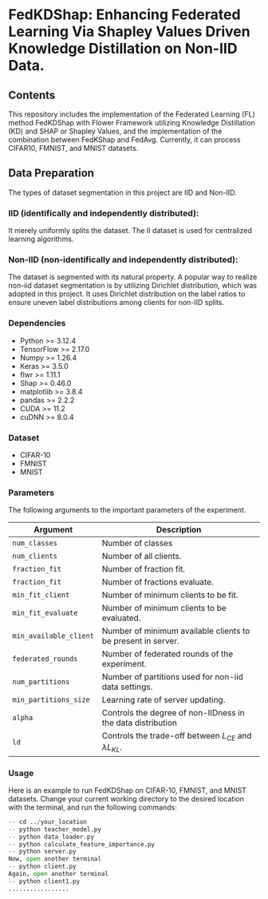 # FedKDShap: Enhancing Federated Learning Via Shapley Values Driven Knowledge Distillation on Non-IID Data. 

## Contents

This repository includes the implementation of the Federated Learning (FL) method FedKDShap with Flower Framework utilizing Knowledge Distillation (KD) and SHAP or Shapley Values, and the implementation of the combination between FedKShap and FedAvg. Currently, it can process CIFAR10, FMNIST, and MNIST datasets.

## Data Preparation

The types of dataset segmentation in this project are IID and Non-IID.
### IID (identifically and independently distributed):
It merely uniformly splits the dataset. The II dataset is used for centralized learning algorithms.
### Non-IID (non-identifically and independently distributed):
The dataset is segmented with its natural property. A popular way to realize non-iid dataset segmentation is by utilizing Dirichlet distribution, which was adopted in this project. It uses Dirichlet distribution on the label ratios to ensure uneven label distributions among clients for non-IID splits.



### Dependencies

- Python >= 3.12.4 
- TensorFlow >= 2.17.0
- Numpy >= 1.26.4
- Keras >= 3.5.0
- flwr >= 1.11.1
- Shap >= 0.46.0
- matplotlib >= 3.8.4
- pandas >= 2.2.2
- CUDA >= 11.2
- cuDNN >= 8.0.4



### Dataset

- CIFAR-10
- FMNIST
- MNIST



### Parameters

The following arguments to the important parameters of the experiment.

| Argument                    | Description                                                  |
| --------------------------- | ------------------------------------------------------------ |
| `num_classes`               | Number of classes                                            |
| `num_clients`               | Number of all clients.                                       |
| `fraction_fit`	            | Number of fraction fit.                                      |
| `fraction_fit`	            | Number of fractions evaluate.                            		 |
| `min_fit_client`            | Number of minimum clients to be fit.                         |
| `min_fit_evaluate`          | Number of minimum clients to be evaluated.                   |
| `min_available_client`      | Number of minimum available clients to be present in server. |
| `federated_rounds`          | Number of federated rounds of the experiment.                |
| `num_partitions`            | Number of partitions used for non-iid data settings.         |
| `min_partitions_size`       | Learning rate of server updating.                            |
| `alpha`                     | Controls the degree of non-IIDness in the data distribution  |
| `ld`                        | Controls the trade-off between $L_{CE}$ and $\lambda L_{KL}.$|



### Usage

Here is an example to run FedKDShap on CIFAR-10, FMNIST, and MNIST datasets.
Change your current working directory to the desired location with the terminal, and run the following commands:
```python
-- cd ../your_location
-- python teacher_model.py
-- python data_loader.py
-- python calculate_feature_importance.py
-- python server.py
Now, open another terminal
-- python client.py
Again, open another terminal
-- python client1.py
.................
```



